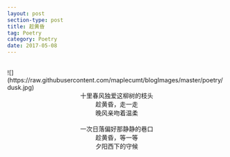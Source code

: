```yaml
---
layout: post
section-type: post
title: 趁黄昏
tag: Poetry
category: Poetry
date: 2017-05-08
---
```

<br>
![](https://raw.githubusercontent.com/maplecumt/blogImages/master/poetry/dusk.jpg)
<!-- more -->
<center>十里春风独爱这柳树的枝头</center>
<center>趁黄昏，走一走</center>
<center>晚风亲吻着温柔</center>
<br>
<center>一次日落偏好那静静的巷口</center>
<center>趁黄昏，等一等</center>
<center>夕阳西下的守候</center>